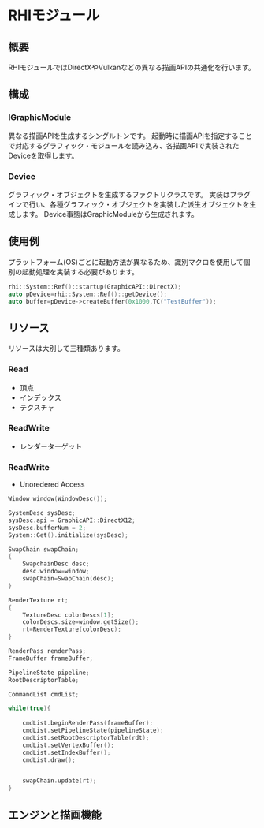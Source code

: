 RHIモジュール
====================

## 概要
RHIモジュールではDirectXやVulkanなどの異なる描画APIの共通化を行います。

## 構成
### IGraphicModule
異なる描画APIを生成するシングルトンです。
起動時に描画APIを指定することで対応するグラフィック・モジュールを読み込み、各描画APIで実装されたDeviceを取得します。

### Device
グラフィック・オブジェクトを生成するファクトリクラスです。
実装はプラグインで行い、各種グラフィック・オブジェクトを実装した派生オブジェクトを生成します。
Device事態はGraphicModuleから生成されます。

## 使用例
プラットフォーム(OS)ごとに起動方法が異なるため、識別マクロを使用して個別の起動処理を実装する必要があります。
```c++
rhi::System::Ref()::startup(GraphicAPI::DirectX);
auto pDevice=rhi::System::Ref()::getDevice();
auto buffer=pDevice->createBuffer(0x1000,TC("TestBuffer"));
```

## リソース
リソースは大別して三種類あります。
### Read
* 頂点
* インデックス
* テクスチャ
### ReadWrite
* レンダーターゲット
### ReadWrite
* Unoredered Access

```cpp
Window window(WindowDesc());

SystemDesc sysDesc;
sysDesc.api = GraphicAPI::DirectX12;
sysDesc.bufferNum = 2;
System::Get().initialize(sysDesc);

SwapChain swapChain;
{
	SwapchainDesc desc;
	desc.window=window;
	swapChain=SwapChain(desc);
}

RenderTexture rt;
{
	TextureDesc colorDescs[1];
	colorDescs.size=window.getSize();
	rt=RenderTexture(colorDesc);
}

RenderPass renderPass;
FrameBuffer frameBuffer;

PipelineState pipeline;
RootDescriptorTable;

CommandList cmdList;

while(true){
	
	cmdList.beginRenderPass(frameBuffer);
	cmdList.setPipelineState(pipelineState);
	cmdList.setRootDescriptorTable(rdt);
	cmdList.setVertexBuffer();
	cmdList.setIndexBuffer();
	cmdList.draw();


	swapChain.update(rt);
}

```

## エンジンと描画機能
